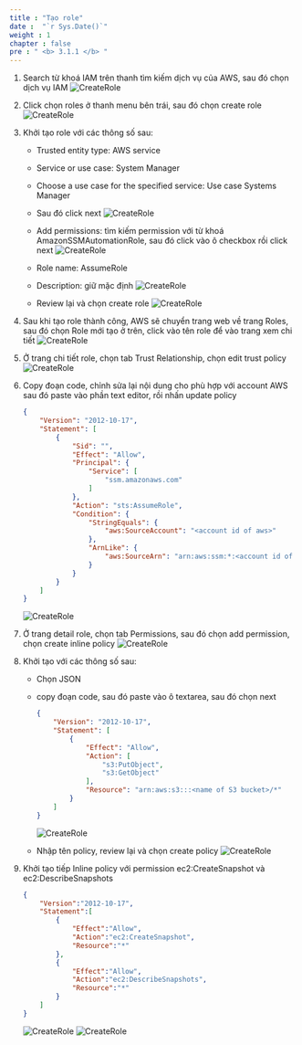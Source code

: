 ```yaml
---
title : "Tạo role"
date :  "`r Sys.Date()`" 
weight : 1 
chapter : false
pre : " <b> 3.1.1 </b> "
---
```


1. Search từ khoá IAM trên thanh tìm kiếm dịch vụ của AWS, sau đó chọn dịch vụ IAM 
    ![CreateRole](/images/3/3.1.1.1.png)

2. Click chọn roles ở thanh menu bên trái, sau đó chọn create role
    ![CreateRole](/images/3/3.1.1.2.png)


3. Khởi tạo role với các thông số sau:
    - Trusted entity type: AWS service
    - Service or use case: System Manager
    - Choose a use case for the specified service: Use case Systems Manager
    - Sau đó click next
    ![CreateRole](/images/3/3.1.1.3.png)


    - Add permissions: tìm kiếm permission với từ khoá AmazonSSMAutomationRole, sau đó click vào ô checkbox rồi click next
    ![CreateRole](/images/3/3.1.1.4.png)

    - Role name: AssumeRole
    - Description: giữ mặc định
    ![CreateRole](/images/3/3.1.1.5.png)

    - Review lại và chọn create role
    ![CreateRole](/images/3/3.1.1.6.png)

  
  

4. Sau khi tạo role thành công, AWS sẽ chuyển trang web về trang Roles, sau đó chọn Role mới tạo ở trên, click vào tên role để vào trang xem chi tiết
    ![CreateRole](/images/3/3.1.1.7.png)


5. Ở trang chi tiết role, chọn tab Trust Relationship, chọn edit trust policy 
    ![CreateRole](/images/3/3.1.1.8.png)



6.  Copy đoạn code, chỉnh sửa lại nội dung cho phù hợp với account AWS sau đó paste vào phần text editor, rồi nhấn update policy

    ```json
    {
        "Version": "2012-10-17",
        "Statement": [
            {
                "Sid": "",
                "Effect": "Allow",
                "Principal": {
                    "Service": [
                        "ssm.amazonaws.com"
                    ]
                },
                "Action": "sts:AssumeRole",
                "Condition": {
                    "StringEquals": {
                        "aws:SourceAccount": "<account id of aws>"
                    },
                    "ArnLike": {
                        "aws:SourceArn": "arn:aws:ssm:*:<account id of aws>:automation-execution/*"
                    }
                }
            }
        ]
    }
    ```
    ![CreateRole](/images/3/3.1.1.9.png)



7. Ở trang detail role, chọn tab Permissions, sau đó chọn add permission, chọn create inline policy 
    ![CreateRole](/images/3/3.1.1.10.png)


8. Khởi tạo với các thông số sau: 
    - Chọn JSON
    - copy đoạn code, sau đó paste vào ô textarea, sau đó chọn next
        ```json
        {
            "Version": "2012-10-17",
            "Statement": [
                {
                    "Effect": "Allow",
                    "Action": [
                        "s3:PutObject",
                        "s3:GetObject"
                    ],
                    "Resource": "arn:aws:s3:::<name of S3 bucket>/*"
                }
            ]
        }
        ```
        ![CreateRole](/images/3/3.1.1.11.png)


    - Nhập tên policy, review lại và chọn create policy
    ![CreateRole](/images/3/3.1.1.12.png)
  

9. Khởi tạo tiếp Inline policy với permission ec2:CreateSnapshot và ec2:DescribeSnapshots
    ```json
    {
        "Version":"2012-10-17",
        "Statement":[
            {
                "Effect":"Allow",
                "Action":"ec2:CreateSnapshot",
                "Resource":"*"
            },
            {
                "Effect":"Allow",
                "Action":"ec2:DescribeSnapshots",
                "Resource":"*"
            }
        ]
    }
    ```
    ![CreateRole](/images/3/3.1.1.13.png)
    ![CreateRole](/images/3/3.1.1.14.png)

















